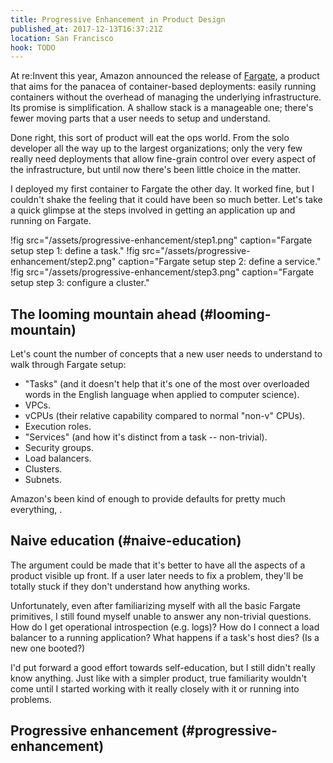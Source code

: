 ```yaml
---
title: Progressive Enhancement in Product Design
published_at: 2017-12-13T16:37:21Z
location: San Francisco
hook: TODO
---
```


At re:Invent this year, Amazon announced the release of
[Fargate][fargate], a product that aims for the panacea of
container-based deployments: easily running containers
without the overhead of managing the underlying
infrastructure. Its promise is simplification. A shallow
stack is a manageable one; there's fewer moving parts that
a user needs to setup and understand.

Done right, this sort of product will eat the ops world.
From the solo developer all the way up to the largest
organizations; only the very few really need deployments
that allow fine-grain control over every aspect of the
infrastructure, but until now there's been little choice in
the matter.

I deployed my first container to Fargate the other day. It
worked fine, but I couldn't shake the feeling that it could
have been so much better. Let's take a quick glimpse at the
steps involved in getting an application up and running on
Fargate.

!fig src="/assets/progressive-enhancement/step1.png" caption="Fargate setup step 1: define a task."
!fig src="/assets/progressive-enhancement/step2.png" caption="Fargate setup step 2: define a service."
!fig src="/assets/progressive-enhancement/step3.png" caption="Fargate setup step 3: configure a cluster."

## The looming mountain ahead (#looming-mountain)

Let's count the number of concepts that a new user needs to
understand to walk through Fargate setup:

* "Tasks" (and it doesn't help that it's one of the most
  over overloaded words in the English language when
  applied to computer science).
* VPCs.
* vCPUs (their relative capability compared to normal
  "non-v" CPUs).
* Execution roles.
* "Services" (and how it's distinct from a task --
  non-trivial).
* Security groups.
* Load balancers.
* Clusters.
* Subnets.

Amazon's been kind of enough to provide defaults for pretty
much everything, .

## Naive education (#naive-education)

The argument could be made that it's better to have all the
aspects of a product visible up front. If a user later
needs to fix a problem, they'll be totally stuck if they
don't understand how anything works.

Unfortunately, even after familiarizing myself with all the
basic Fargate primitives, I still found myself unable to
answer any non-trivial questions. How do I get operational
introspection (e.g. logs)? How do I connect a load balancer
to a running application? What happens if a task's host
dies? (Is a new one booted?)

I'd put forward a good effort towards self-education, but I
still didn't really know anything. Just like with a simpler
product, true familiarity wouldn't come until I started
working with it really closely with it or running into
problems.

## Progressive enhancement (#progressive-enhancement)

[fargate]: https://aws.amazon.com/fargate/
